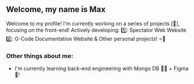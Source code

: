 ## Welcome, my name is Max
Welcome to my profile! I'm currently working on a series of projects [👀], focusing on the front-end!
Actively developing:
1️⃣: Spectator Web Website
2️⃣: G-Code Documentation Website
& Other personal projects! ⭐💫

### Other things about me:
- I'm currently learning back-end engineering with Mongo DB 💫🌿 + Figma 🎨!
